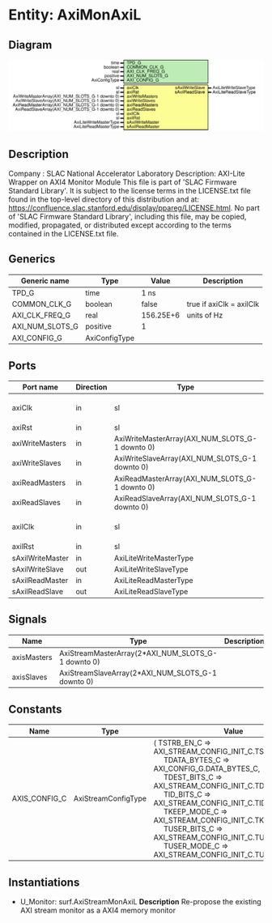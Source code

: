 # Entity: AxiMonAxiL

## Diagram

![Diagram](AxiMonAxiL.svg "Diagram")
## Description

Company    : SLAC National Accelerator Laboratory
Description: AXI-Lite Wrapper on AXI4 Monitor Module
This file is part of 'SLAC Firmware Standard Library'.
It is subject to the license terms in the LICENSE.txt file found in the
top-level directory of this distribution and at:
   https://confluence.slac.stanford.edu/display/ppareg/LICENSE.html.
No part of 'SLAC Firmware Standard Library', including this file,
may be copied, modified, propagated, or distributed except according to
the terms contained in the LICENSE.txt file.
## Generics

| Generic name    | Type          | Value     | Description              |
| --------------- | ------------- | --------- | ------------------------ |
| TPD_G           | time          | 1 ns      |                          |
| COMMON_CLK_G    | boolean       | false     | true if axiClk = axilClk |
| AXI_CLK_FREQ_G  | real          | 156.25E+6 | units of Hz              |
| AXI_NUM_SLOTS_G | positive      | 1         |                          |
| AXI_CONFIG_G    | AxiConfigType |           |                          |
## Ports

| Port name        | Direction | Type                                            | Description                  |
| ---------------- | --------- | ----------------------------------------------- | ---------------------------- |
| axiClk           | in        | sl                                              | AXI4 Memory Interfaces       |
| axiRst           | in        | sl                                              |                              |
| axiWriteMasters  | in        | AxiWriteMasterArray(AXI_NUM_SLOTS_G-1 downto 0) |                              |
| axiWriteSlaves   | in        | AxiWriteSlaveArray(AXI_NUM_SLOTS_G-1 downto 0)  |                              |
| axiReadMasters   | in        | AxiReadMasterArray(AXI_NUM_SLOTS_G-1 downto 0)  |                              |
| axiReadSlaves    | in        | AxiReadSlaveArray(AXI_NUM_SLOTS_G-1 downto 0)   |                              |
| axilClk          | in        | sl                                              | AXI-Lite for register access |
| axilRst          | in        | sl                                              |                              |
| sAxilWriteMaster | in        | AxiLiteWriteMasterType                          |                              |
| sAxilWriteSlave  | out       | AxiLiteWriteSlaveType                           |                              |
| sAxilReadMaster  | in        | AxiLiteReadMasterType                           |                              |
| sAxilReadSlave   | out       | AxiLiteReadSlaveType                            |                              |
## Signals

| Name        | Type                                               | Description |
| ----------- | -------------------------------------------------- | ----------- |
| axisMasters | AxiStreamMasterArray(2*AXI_NUM_SLOTS_G-1 downto 0) |             |
| axisSlaves  | AxiStreamSlaveArray(2*AXI_NUM_SLOTS_G-1 downto 0)  |             |
## Constants

| Name          | Type                | Value                                                                                                                                                                                                                                                                                                                                                                                                                                                                                                                                                                                                                                                        | Description |
| ------------- | ------------------- | ------------------------------------------------------------------------------------------------------------------------------------------------------------------------------------------------------------------------------------------------------------------------------------------------------------------------------------------------------------------------------------------------------------------------------------------------------------------------------------------------------------------------------------------------------------------------------------------------------------------------------------------------------------ | ----------- |
| AXIS_CONFIG_C | AxiStreamConfigType |  (       TSTRB_EN_C    => AXI_STREAM_CONFIG_INIT_C.TSTRB_EN_C,<br><span style="padding-left:20px">       TDATA_BYTES_C => AXI_CONFIG_G.DATA_BYTES_C,<br><span style="padding-left:20px">       TDEST_BITS_C  => AXI_STREAM_CONFIG_INIT_C.TDEST_BITS_C,<br><span style="padding-left:20px">       TID_BITS_C    => AXI_STREAM_CONFIG_INIT_C.TID_BITS_C,<br><span style="padding-left:20px">       TKEEP_MODE_C  => AXI_STREAM_CONFIG_INIT_C.TKEEP_MODE_C,<br><span style="padding-left:20px">       TUSER_BITS_C  => AXI_STREAM_CONFIG_INIT_C.TUSER_BITS_C,<br><span style="padding-left:20px">       TUSER_MODE_C  => AXI_STREAM_CONFIG_INIT_C.TUSER_MODE_C) |             |
## Instantiations

- U_Monitor: surf.AxiStreamMonAxiL
**Description**
Re-propose the existing AXI stream monitor as a AXI4 memory monitor

